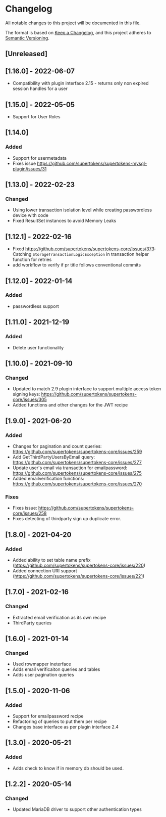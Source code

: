 # Changelog

All notable changes to this project will be documented in this file.

The format is based on [Keep a Changelog](https://keepachangelog.com/en/1.0.0/), and this project adheres
to [Semantic Versioning](https://semver.org/spec/v2.0.0.html).

## [Unreleased]

## [1.16.0] - 2022-06-07

- Compatibility with plugin interface 2.15 - returns only non expired session handles for a user

## [1.15.0] - 2022-05-05

- Support for User Roles

## [1.14.0]

### Added

- Support for usermetadata
- Fixes issue https://github.com/supertokens/supertokens-mysql-plugin/issues/31

## [1.13.0] - 2022-02-23

### Changed

- Using lower transaction isolation level while creating passwordless device with code
- Fixed ResultSet instances to avoid Memory Leaks

## [1.12.1] - 2022-02-16

- Fixed https://github.com/supertokens/supertokens-core/issues/373: Catching `StorageTransactionLogicException` in
  transaction helper function for retries
- add workflow to verify if pr title follows conventional commits

## [1.12.0] - 2022-01-14

### Added

- passwordless support

## [1.11.0] - 2021-12-19

### Added

- Delete user functionality

## [1.10.0] - 2021-09-10

### Changed

- Updated to match 2.9 plugin interface to support multiple access token signing
  keys: https://github.com/supertokens/supertokens-core/issues/305
- Added functions and other changes for the JWT recipe

## [1.9.0] - 2021-06-20

### Added

- Changes for pagination and count queries: https://github.com/supertokens/supertokens-core/issues/259
- Add GetThirdPartyUsersByEmail query: https://github.com/supertokens/supertokens-core/issues/277
- Update user's email via transaction for emailpassword: https://github.com/supertokens/supertokens-core/issues/275
- Added emailverification functions: https://github.com/supertokens/supertokens-core/issues/270

### Fixes

- Fixes issue: https://github.com/supertokens/supertokens-core/issues/258
- Fixes detecting of thirdparty sign up duplicate error.

## [1.8.0] - 2021-04-20

### Added

- Added ability to set table name prefix (https://github.com/supertokens/supertokens-core/issues/220)
- Added connection URI support (https://github.com/supertokens/supertokens-core/issues/221)

## [1.7.0] - 2021-02-16

### Changed

- Extracted email verification as its own recipe
- ThirdParty queries

## [1.6.0] - 2021-01-14

### Changed

- Used rowmapper ineterface
- Adds email verificaiton queries and tables
- Adds user pagination queries

## [1.5.0] - 2020-11-06

### Added

- Support for emailpassword recipe
- Refactoring of queries to put them per recipe
- Changes base interface as per plugin interface 2.4

## [1.3.0] - 2020-05-21

### Added

- Adds check to know if in memory db should be used.

## [1.2.2] - 2020-05-14

### Changed

- Updated MariaDB driver to support other authentication types